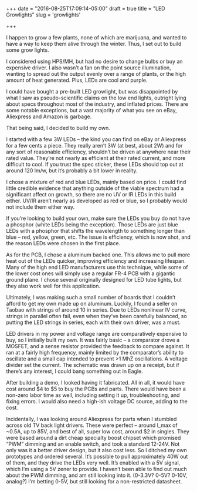 +++
date = "2016-08-25T17:09:14-05:00"
draft = true
title = "LED Growlights"
slug = 'growlights'

+++

I happen to grow a few plants, none of which are marijuana, and wanted to have a way to keep them alive through the winter. Thus, I set out to build some grow lights.

I considered using HPS/MH, but had no desire to change bulbs or buy an expensive driver. I also wasn’t a fan on the point source illumination, wanting to spread out the output evenly over a range of plants, or the high amount of heat generated. Plus, LEDs are cool and purple.

I could have bought a pre-built LED growlight, but was disappointed by what I saw as pseudo-scientific claims on the low end lights, outright lying about specs throughout most of the industry, and inflated prices. There are some notable exceptions, but a vast majority of what you see on eBay, Aliexpress and Amazon is garbage.

That being said, I decided to build my own.

I started with a few 3W LEDs – the kind you can find on eBay or Aliexpress for a few cents a piece. They really aren’t 3W (at best, about 2W) and for any sort of reasonable efficiency, shouldn’t be driven at anywhere near their rated value. They’re not nearly as efficient at their rated current, and more difficult to cool. If you trust the spec sticker, these LEDs should top out at around 120 lm/w, but it’s probably a bit lower in reality.

I chose a mixture of red and blue LEDs, mainly based on price. I could find little credible evidence that anything outside of the viable spectrum had a significant affect on growth, so there are no UV or IR LEDs in this build either. UV/IR aren’t nearly as developed as red or blue, so I probably would not include them either way.

If you’re looking to build your own, make sure the LEDs you buy do not have a phosphor (white LEDs being the exception). Those LEDs are just blue LEDs with a phosphor that shifts the wavelength to something longer than blue – red, yellow, green, etc. The issue is efficiency, which is now shot, and the reason LEDs were chosen in the first place.

As for the PCB, I chose a aluminum backed one. This allows me to pull more heat out of the LEDs quicker, improving efficiency and increasing lifespan. Many of the high end LED manufacturers use this technique, while some of the lower cost ones will simply use a regular FR-4 PCB with a gigantic ground plane. I chose several originally designed for LED tube lights, but they also work well for this application.

Ultimately, I was making such a small number of boards that I couldn’t afford to get my own made up on aluminum. Luckily, I found a seller on Taobao with strings of around 10 in series. Due to LEDs nonlinear IV curve, strings in parallel often fail, even when they’ve been carefully balanced, so putting the LED strings in series, each with their own driver, was a must.

LED drivers in my power and voltage range are comparatively expensive to buy, so I initially built my own. It was fairly basic – a comparator drove a MOSFET, and a sense resistor provided the feedback to compare against. It ran at a fairly high frequency, mainly limited by the comparator’s ability to oscillate and a small cap intended to prevent >1 MhZ oscillations. A voltage divider set the current. The schematic was drawn up on a receipt, but if there’s any interest, I could bang something out in Eagle.

After building a demo, I looked having it fabricated. All in all, it would have cost around $4 to $5 to buy the PCBs and parts. There would have been a non-zero labor time as well, including setting it up, troubleshooting, and fixing errors. I would also need a high-ish voltage DC source, adding to the cost.

Incidentally, I was looking around Aliexpress for parts when I stumbled across old TV back light drivers. These were perfect – around I_max of ~0.5A, up to 85V, and best of all, super low cost, around $2 in singles. They were based around a dirt cheap specialty boost chipset which promised “PWM” dimming and an enable switch, and took a standard 12-24V. Not only was it a better driver design, but it also cost less. So I ditched my own prototypes and ordered several. It’s possible to pull approximately 40W out of them, and they drive the LEDs very well. It’s enabled with a 5V signal, which I’m using a 5V zener to provide. I haven’t been able to find out much about the PWM dimming, and am still looking into it. (0-3.3V? 0-5V? 0-10V, analog?) I’m betting 0-5V, but still looking for a non-restricted datasheet.